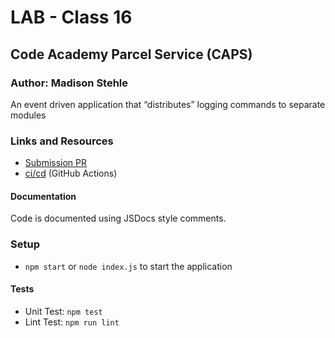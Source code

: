 # LAB - Class 16
## Code Academy Parcel Service (CAPS)
### Author: Madison Stehle

An event driven application that “distributes” logging commands to separate modules

### Links and Resources

- [Submission PR](https://github.com/madisonstehle/caps/pull/1)
- [ci/cd](https://github.com/madisonstehle/caps/actions) (GitHub Actions)


#### Documentation

Code is documented using JSDocs style comments.

### Setup

- `npm start` or `node index.js` to start the application

#### Tests

- Unit Test: `npm test`
- Lint Test: `npm run lint`